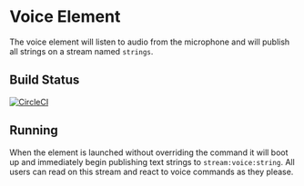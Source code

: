 # Voice Element

The voice element will listen to audio from the microphone and will
publish all strings on a stream named `strings`.

## Build Status

[![CircleCI](https://circleci.com/gh/elementary-robotics/element-voice.svg?style=svg&circle-token=909a614aab68a938fa77e7420b2b1651c8cf8289)](https://circleci.com/gh/elementary-robotics/element-voice)

## Running

When the element is launched without overriding the command it will
boot up and immediately begin publishing text strings to
`stream:voice:string`. All users can read on this stream and react to
voice commands as they please.
